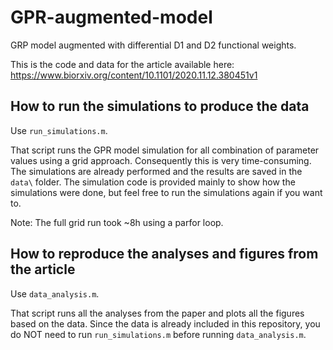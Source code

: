 # GPR-augmented-model
GRP model augmented with differential D1 and D2 functional weights.

This is the code and data for the article available here:
https://www.biorxiv.org/content/10.1101/2020.11.12.380451v1

## How to run the simulations to produce the data

Use ```run_simulations.m```.

That script runs the GPR model simulation for all combination of
parameter values using a grid approach. Consequently this is very
time-consuming. The simulations are already performed and the results are
saved in the ```data\``` folder. The simulation code is provided mainly to show how the
simulations were done, but feel free to run the simulations again if you want to.

Note: The full grid run took ~8h using a parfor loop.

## How to reproduce the analyses and figures from the article


Use ```data_analysis.m```.

That script runs all the analyses from the paper and plots all the
figures based on the data. Since the data is already included in this repository, you do NOT
need to run ```run_simulations.m``` before running ```data_analysis.m```.
